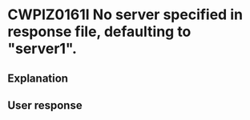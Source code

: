 # CWPIZ0161I No server specified in response file, defaulting to "server1".

## Explanation

## User response